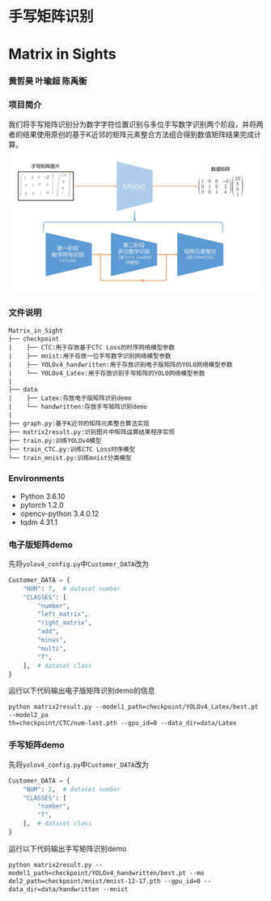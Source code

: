 # 手写矩阵识别
# Matrix in Sights
### 黄哲昊 叶瑜超 陈禹衡

### 项目简介
我们将手写矩阵识别分为数字字符位置识别与多位手写数字识别两个阶段，并将两者的结果使用原创的基于K近邻的矩阵元素整合方法组合得到数值矩阵结果完成计算。
![](img/应用实现流程简介.png)

### 文件说明
```
Matrix_in_Sight  
├── checkpoint
|    ├── CTC:用于存放基于CTC Loss的时序网络模型参数
|    ├── mnist:用于存放一位手写数字识别网络模型参数
|    ├── YOLOv4_handwritten:用于存放识别电子版矩阵的YOLO网络模型参数
|    └── YOLOv4_Latex:用于存放识别手写矩阵的YOLO网络模型参数
|
├── data
|    ├── Latex:存放电子版矩阵识别demo
|    └── handwritten:存放手写矩阵识别demo
|
├── graph.py:基于K近邻的矩阵元素整合算法实现
├── matrix2result.py:识别图片中矩阵运算结果程序实现
├── train.py:训练YOLOv4模型
├── train_CTC.py:训练CTC Loss时序模型
└── train_mnist.py:训练mnist分类模型
```
### Environments
* Python 3.6.10
* pytorch 1.2.0
* opencv-python 3.4.0.12
* tqdm 4.31.1

### 电子版矩阵demo
先将```yolov4_config.py```中```Customer_DATA```改为
```python
Customer_DATA = {
    "NUM": 7,  # dataset number
    "CLASSES": [
        "number",
        "left_matrix",
        "right_matrix",
        "add",
        "minus",
        "multi",
        "T",
    ],  # dataset class
}
```
运行以下代码输出电子版矩阵识别demo的信息
```
python matrix2result.py --model1_path=checkpoint/YOLOv4_Latex/best.pt --model2_pa
th=checkpoint/CTC/num-last.pth --gpu_id=0 --data_dir=data/Latex
```

### 手写矩阵demo
先将```yolov4_config.py```中```Customer_DATA```改为
```python
Customer_DATA = {
    "NUM": 2,  # dataset number
    "CLASSES": [
        "number",
        "T",
    ],  # dataset class
}
``` 
运行以下代码输出手写矩阵识别demo
```
python matrix2result.py --model1_path=checkpoint/YOLOv4_handwritten/best.pt --mo
del2_path=checkpoint/mnist/mnist-12-17.pth --gpu_id=0 --data_dir=data/handwritten --mnist
```

